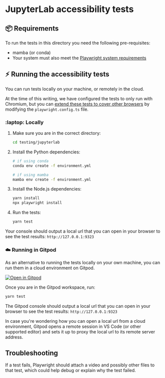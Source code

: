 # JupyterLab accessibility tests

## :package: Requirements

To run the tests in this directory you need the following pre-requisites:

- mamba (or conda)
- Your system must also meet the [Playwright system requirements](https://playwright.dev/docs/library#system-requirements)

## :zap: Running the accessibility tests

You can run tests locally on your machine, or remotely in the cloud.

At the time of this writing, we have configured the tests to only run with
Chromium, but you can
[extend these tests to cover other browsers](https://github.com/MarcusFelling/demo.playwright/blob/main/accessibility/playwright.config.ts)
by modifying the `playwright.config.ts` file.

### :laptop: Locally

1. Make sure you are in the correct directory:

    ```bash
    cd testing/jupyterlab
    ```

2. Install the Python dependencies:

    ```bash
    # if using conda
    conda env create -f environment.yml

    # if using mamba
    mamba env create -f environment.yml
    ```

3. Install the Node.js dependencies:

    ```bash
    yarn install
    npx playwright install
    ```

4. Run the tests:

    ```bash
    yarn test
    ```

Your console should output a local url that you can open in your browser to see
the test results:
    ```
    	http://127.0.0.1:9323
    ```

### :cloud: Running in Gitpod

As an alternative to running the tests locally on your own machine, you can run
them in a cloud environment on Gitpod.

[![Open in Gitpod](https://gitpod.io/button/open-in-gitpod.svg)](https://gitpod.io/#https://github.com/jupyter/accessibility)

Once you are in the Gitpod workspace, run:

```bash
yarn test
```

The Gitpod console should output a local url that you can open in your browser
to see the test results:
    ```
    	http://127.0.0.1:9323
    ```

In case you're wondering how you can open a local url from a cloud environment,
Gitpod opens a remote session in VS Code (or other supported editor) and sets it
up to proxy the local url to its remote server address.

## Troubleshooting

If a test fails, Playwright should attach a video and possibly other files to
that test, which could help debug or explain why the test failed.
